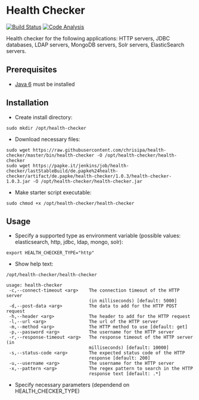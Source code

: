 Health Checker
=======

[![Build Status](https://papke.it/jenkins/buildStatus/icon?job=health-checker)](https://papke.it/jenkins/job/health-checker/)
[![Code Analysis](https://img.shields.io/badge/code%20analysis-available-blue.svg)](https://papke.it/sonar/overview?id=38)

Health checker for the following applications: HTTP servers, JDBC databases, LDAP servers, MongoDB servers, Solr servers, ElasticSearch servers. 

Prerequisites
-------------
* [Java 6](http://www.oracle.com/technetwork/java/javase/downloads/index.html) must be installed

Installation
-------------
* Create install directory:
```
sudo mkdir /opt/health-checker
```

* Download necessary files:
```
sudo wget https://raw.githubusercontent.com/chrisipa/health-checker/master/bin/health-checker -O /opt/health-checker/health-checker
sudo wget https://papke.it/jenkins/job/health-checker/lastStableBuild/de.papke%24health-checker/artifact/de.papke/health-checker/1.0.3/health-checker-1.0.3.jar -O /opt/health-checker/health-checker.jar
```

* Make starter script executable:
```
sudo chmod +x /opt/health-checker/health-checker
```

Usage
-------------
* Specify a supported type as environment variable (possible values: elasticsearch, http, jdbc, ldap, mongo, solr):
```
export HEALTH_CHECKER_TYPE="http"
```
* Show help text:
```
/opt/health-checker/health-checker

usage: health-checker
 -c,--connect-timeout <arg>    The connection timeout of the HTTP server
                               (in milliseconds) [default: 5000]
 -d,--post-data <arg>          The data to add for the HTTP POST request
 -h,--header <arg>             The header to add for the HTTP request
 -l,--url <arg>                The url of the HTTP server
 -m,--method <arg>             The HTTP method to use [default: get]
 -p,--password <arg>           The username for the HTTP server
 -r,--response-timeout <arg>   The response timeout of the HTTP server (in
                               milliseconds) [default: 10000]
 -s,--status-code <arg>        The expected status code of the HTTP
                               response [default: 200]
 -u,--username <arg>           The username for the HTTP server
 -x,--pattern <arg>            The regex pattern to search in the HTTP
                               response text [default: .*]
```
* Specify necessary parameters (dependend on HEALTH_CHECKER_TYPE)
